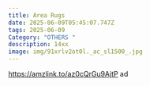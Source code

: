```yaml
---
title: Area Rugs
date: 2025-06-09T05:45:07.747Z
tags: 2025-06-09
Category: "OTHERS "
description: 14xx
image: img/91xrlv2ot0l._ac_sl1500_.jpg
---
```

https://amzlink.to/az0cQrGu9AjtP ad